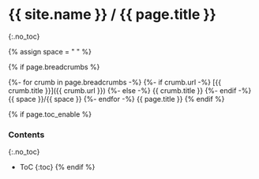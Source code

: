 # {{ site.name }} / {{ page.title }}
{:.no_toc}

{% assign space = " " %}

{% if page.breadcrumbs %}
>
{%- for crumb in page.breadcrumbs -%}
    {%- if crumb.url -%}
        [{{ crumb.title }}]({{ crumb.url }})
    {%- else -%}
        {{ crumb.title }}
    {%- endif -%}
    {{ space }}/{{ space }}
{%- endfor -%}
{{ page.title }}
{% endif %}

{% if page.toc_enable %}
### Contents
{:.no_toc}
- ToC
{:toc}
{% endif %}
